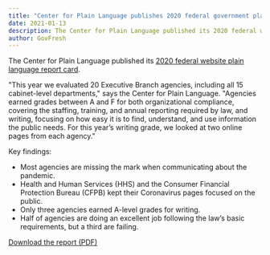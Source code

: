 ```yaml
---
title: "Center for Plain Language publishes 2020 federal government plain language report card"
date: 2021-01-13
description: The Center for Plain Language published its 2020 federal website plain language report card.
author: GovFresh
---
```


<!-- paragraph -->
<p>The Center for Plain Language published its <a href="https://centerforplainlanguage.org/2020-federal-plain-language-report-card/">2020 federal website plain language report card</a>.</p>
<!-- /paragraph -->

<!-- paragraph -->
<p>"This year we evaluated 20 Executive Branch agencies, including all 15 cabinet-level departments," says the Center for Plain Language. "Agencies earned grades between A and F for both organizational compliance, covering the staffing, training, and annual reporting required by law, and writing, focusing on how easy it is to find, understand, and use information the public needs. For this year’s writing grade, we looked at two online pages from each agency."</p>
<!-- /paragraph -->

<!-- paragraph -->
<p>Key findings:</p>
<!-- /paragraph -->

<!-- list -->
<ul><li>Most agencies are missing the mark when communicating about the pandemic.</li><li>Health and Human Services (HHS) and the Consumer Financial Protection Bureau (CFPB) kept their Coronavirus pages focused on the public.</li><li>Only three agencies earned A-level grades for writing.</li><li>Half of agencies are doing an excellent job following the law’s basic requirements, but a third are failing.</li></ul>
<!-- /list -->

<!-- paragraph -->
<p><a href="https://centerforplainlanguage.org/wp-content/uploads/2020/10/FRC.2020-signed-one-pager.pdf">Download the report (PDF)</a></p>
<!-- /paragraph -->
